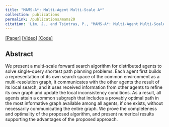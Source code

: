 ```yaml
---
title: "MAMS-A*: Multi-Agent Multi-Scale A*"
collection: publications
permalink: /publications/mams20
citation: 'Lim, J., and Tsiotras, P., "MAMS-A*: Multi-Agent Multi-Scale A*," <i>2020 IEEE International Conference on Robotics and Automation (ICRA)</i>, 2020, pp. 5583-5589, doi: 10.1109/ICRA40945.2020.9197045.'
---
```


[[Paper]](https://ieeexplore.ieee.org/abstract/document/9197045)
[[Video]](https://www.youtube.com/watch?v=aKr5JQd-qAM&list=LL&index=14)
[[Code]](https://github.com/DCSLgatech/mams-astar)

## Abstract
We present a multi-scale forward search algorithm for distributed agents to solve single-query shortest path planning problems. Each agent first builds a representation of its own search space of the common environment as a multi-resolution graph, it communicates with the other agents the result of its local search, and it uses received information from other agents to refine its own graph and update the local inconsistency conditions. As a result, all agents attain a common subgraph that includes a provably optimal path in the most informative graph available among all agents, if one exists, without necessarily communicating the entire graph. We prove the completeness and optimality of the proposed algorithm, and present numerical results supporting the advantages of the proposed approach.
